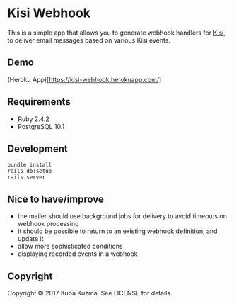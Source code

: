 # Kisi Webhook

This is a simple app that allows you to generate webhook handlers for
[Kisi](http://getkisi.com/), to deliver email messages based on
various Kisi events.

## Demo

(Heroku App)[https://kisi-webhook.herokuapp.com/]

## Requirements

- Ruby 2.4.2
- PostgreSQL 10.1

## Development

```
bundle install
rails db:setup
rails server
```

## Nice to have/improve

- the mailer should use background jobs for delivery to avoid timeouts on webhook processing
- it should be possible to return to an existing webhook definition, and update it
- allow more sophisticated conditions
- displaying recorded events in a webhook

## Copyright

Copyright © 2017 Kuba Kuźma. See LICENSE for details.
